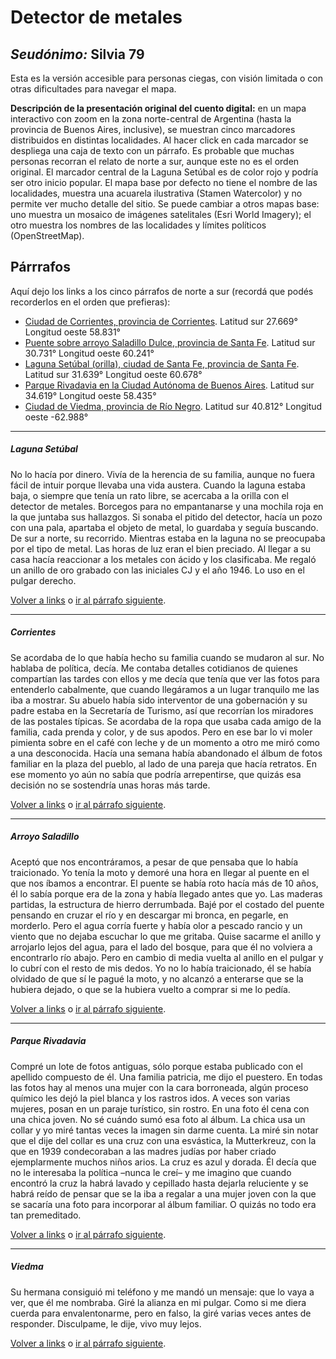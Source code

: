 # Detector de metales

## _Seudónimo:_ Silvia 79

Esta es la versión accesible para personas ciegas, con visión limitada o con otras dificultades para navegar el mapa.

**Descripción de la presentación original del cuento digital:** en un mapa interactivo con zoom en la zona norte-central de Argentina (hasta la provincia de Buenos Aires, inclusive), se muestran  cinco marcadores distribuidos en distintas localidades. Al hacer click en cada marcador se despliega una caja de texto con un párrafo. Es probable que muchas personas recorran el relato de norte a sur, aunque este no es el orden original. El marcador central de la Laguna Setúbal es de color rojo y podría ser otro inicio popular. El mapa base por defecto no tiene el nombre de las localidades, muestra una acuarela ilustrativa (Stamen Watercolor) y no permite ver mucho detalle del sitio. Se puede cambiar a otros mapas base: uno muestra un mosaico de imágenes satelitales (Esri World Imagery); el otro muestra los nombres de las localidades y límites políticos (OpenStreetMap).

## Párrrafos
Aquí dejo los links a los cinco párrafos de norte a sur (recordá que podés recorderlos en el orden que prefieras):

+ [Ciudad de Corrientes, provincia de Corrientes](link). Latitud sur 27.669° Longitud oeste 58.831°
+ [Puente sobre arroyo Saladillo Dulce, provincia de Santa Fe](link). Latitud sur 30.731° Longitud oeste 60.241°
+ [Laguna Setúbal (orilla), ciudad de Santa Fe, provincia de Santa Fe](link). Latitud sur 31.639° Longitud oeste 60.678°
+ [Parque Rivadavia en la Ciudad Autónoma de Buenos Aires](link). Latitud sur 34.619° Longitud oeste 58.435°
+ [Ciudad de Viedma, provincia de Río Negro](link). Latitud sur 40.812° Longitud oeste -62.988°

-----------------
  
##### Laguna Setúbal
No lo hacía por dinero. Vivía de la herencia de su familia, aunque no fuera fácil de intuir porque llevaba una vida austera. Cuando la laguna estaba baja, o siempre que tenía un rato libre, se acercaba a la orilla con el detector de metales. Borcegos para no empantanarse y una mochila roja en la que juntaba sus hallazgos. Si sonaba el pitido del detector, hacía un pozo con una pala, apartaba el objeto de metal, lo guardaba y seguía buscando. De sur a norte, su recorrido. Mientras estaba en la laguna no se preocupaba por el tipo de metal. Las horas de luz eran el bien preciado. Al llegar a su casa hacía reaccionar a los metales con ácido y los clasificaba. Me regaló un anillo de oro grabado con las iniciales CJ y el año 1946. Lo uso en el pulgar derecho.

[Volver a links](#párrafos) o [ir al párrafo siguiente](#corrientes).

-----------------

##### Corrientes
Se acordaba de lo que había hecho su familia cuando se mudaron al sur. No hablaba de política, decía. Me contaba detalles cotidianos de quienes compartían las tardes con ellos y me decía que tenía que ver las fotos para entenderlo cabalmente, que cuando llegáramos a un lugar tranquilo me las iba a mostrar. Su abuelo había sido interventor de una gobernación y su padre estaba en la Secretaría de Turismo, así que recorrían los miradores de las postales típicas. Se acordaba de la ropa que usaba cada amigo de la familia, cada prenda y color, y de sus apodos. Pero en ese bar lo vi moler pimienta sobre en el café con leche y de un momento a otro me miró como a una desconocida. Hacía una semana había abandonado el álbum de fotos familiar en la plaza del pueblo, al lado de una pareja que hacía retratos. En ese momento yo aún no sabía que podría arrepentirse, que quizás esa decisión no se sostendría unas horas más tarde.

[Volver a links](#párrafos) o [ir al párrafo siguiente](#arroyo-saladillo).

-----------------

##### Arroyo Saladillo
Aceptó que nos encontráramos, a pesar de que pensaba que lo había traicionado. Yo tenía la moto y demoré una hora en llegar al puente en el que nos íbamos a encontrar. El puente se había roto hacía más de 10 años, él lo sabía porque era de la zona y había llegado antes que yo. Las maderas partidas, la estructura de hierro derrumbada. Bajé por el costado del puente pensando en cruzar el río y en descargar mi bronca, en pegarle, en morderlo. Pero el agua corría fuerte y había olor a pescado rancio y un viento que no dejaba escuchar lo que me gritaba. Quise sacarme el anillo y arrojarlo lejos del agua, para el lado del bosque, para que él no volviera a encontrarlo río abajo. Pero en cambio di media vuelta al anillo en el pulgar y lo cubrí con el resto de mis dedos. Yo no lo había traicionado, él se había olvidado de que sí le pagué la moto, y no alcanzó a enterarse que se la hubiera dejado, o que se la hubiera vuelto a comprar si me lo pedía.

[Volver a links](#párrafos) o [ir al párrafo siguiente](#parque-rivadavia).

-----------------


##### Parque Rivadavia
Compré un lote de fotos antiguas, sólo porque estaba publicado con el apellido compuesto de él. Una familia patricia, me dijo el puestero. En todas las fotos hay al menos una mujer con la cara borroneada, algún proceso químico les dejó la piel blanca y los rastros idos. A veces son varias mujeres, posan en un paraje turístico, sin rostro. En una foto él cena con una chica joven. No sé cuándo sumó esa foto al álbum. La chica usa un collar y yo miré tantas veces la imagen sin darme cuenta. La miré sin notar que el dije del collar es una cruz con una esvástica, la Mutterkreuz, con la que en 1939 condecoraban a las madres judías por haber criado ejemplarmente muchos niños arios. La cruz es azul y dorada. Él decía que no le interesaba la política –nunca le creí– y me imagino que cuando encontró la cruz la habrá lavado y cepillado hasta dejarla reluciente y se habrá reído de pensar que se la iba a regalar a una mujer joven con la que se sacaría una foto para incorporar al álbum familiar. O quizás no todo era tan premeditado.

[Volver a links](#párrafos) o [ir al párrafo siguiente](#viedma).

-----------------


##### Viedma
Su hermana consiguió mi teléfono y me mandó un mensaje: que lo vaya a ver, que él me nombraba. Giré la alianza en mi pulgar. Como si me diera cuerda para envalentonarme, pero en falso, la giré varias veces antes de responder. Disculpame, le dije, vivo muy lejos.

[Volver a links](#párrafos) o [ir al párrafo siguiente](#laguna-setúbal).
